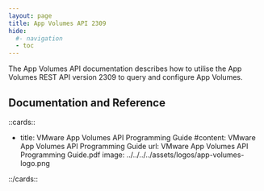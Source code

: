```yaml
---
layout: page
title: App Volumes API 2309
hide:
  #- navigation
  - toc
---
```


The App Volumes API documentation describes how to utilise the App Volumes REST API version 2309 to query and configure App Volumes.

## Documentation and Reference

::cards::

- title: VMware App Volumes API Programming Guide
  #content: VMware App Volumes API Programming Guide
  url: VMware App Volumes API Programming Guide.pdf
  image: ../../../../assets/logos/app-volumes-logo.png

::/cards::

<swagger-ui src="swagger.json"/>

